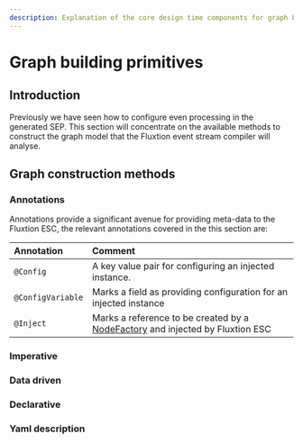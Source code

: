 ```yaml
---
description: Explanation of the core design time components for graph bhilding
---
```


# Graph building primitives

## Introduction

Previously we have seen how to configure even processing in the generated SEP. This section will concentrate on the available methods to construct the graph model that the Fluxtion event stream compiler will analyse. 

## Graph construction methods

### Annotations

Annotations provide a significant avenue for providing meta-data to the Fluxtion ESC, the relevant annotations covered in the this section are:

| Annotation | Comment |
| :--- | :--- |
| `@Config` | A key value pair for configuring an injected instance. |
| `@ConfigVariable` | Marks a field as providing configuration for an injected instance |
| `@Inject` | Marks a reference to be created by a [NodeFactory](https://github.com/v12technology/fluxtion/blob/master/builder/src/main/java/com/fluxtion/api/node/NodeFactory.java) and injected by Fluxtion ESC |

### Imperative

### Data driven

### Declarative

###  Yaml description




